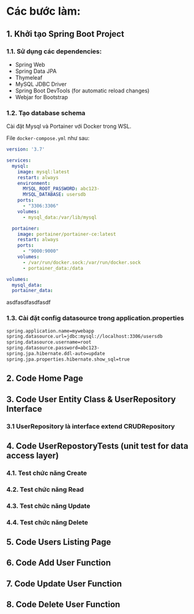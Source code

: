 # Các bước làm:

## 1. Khởi tạo Spring Boot Project
### 1.1. Sử dụng các dependencies:
- Spring Web
- Spring Data JPA
- Thymeleaf
- MySQL JDBC Driver
- Spring Boot DevTools (for automatic reload changes)
- Webjar for Bootstrap

### 1.2. Tạo database schema

Cài đặt Mysql và Portainer với Docker trong WSL.

File `docker-compose.yml` như sau:

```yaml
version: '3.7'

services:
  mysql:
    image: mysql:latest
    restart: always
    environment:
      MYSQL_ROOT_PASSWORD: abc123-
      MYSQL_DATABASE: usersdb
    ports:
      - "3306:3306"
    volumes:
      - mysql_data:/var/lib/mysql

  portainer:
    image: portainer/portainer-ce:latest
    restart: always
    ports:
      - "9000:9000"
    volumes:
      - /var/run/docker.sock:/var/run/docker.sock
      - portainer_data:/data

volumes:
  mysql_data:
  portainer_data:


```
asdfasdfasdfasdf

### 1.3. Cài đặt config datasource trong application.properties

```bash
spring.application.name=mywebapp
spring.datasource.url=jdbc:mysql://localhost:3306/usersdb
spring.datasource.username=root
spring.datasource.password=abc123-
spring.jpa.hibernate.ddl-auto=update
spring.jpa.properties.hibernate.show_sql=true
```

## 2. Code Home Page

## 3. Code User Entity Class & UserRepository Interface

### 3.1 UserRepository là interface extend CRUDRepository

## 4. Code UserRepostoryTests (unit test for data access layer)

### 4.1. Test chức năng Create
### 4.2. Test chức năng Read
### 4.3. Test chức năng Update
### 4.4. Test chức năng Delete

## 5. Code Users Listing Page



## 6. Code Add User Function
## 7. Code Update User Function
## 8. Code Delete User Function
